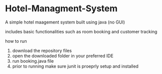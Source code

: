 # Hotel-Managment-System
A simple hotel maagement system built using java (no GUI)

includes basic functionalities such as room booking and customer tracking

how to run
1. download the repository files
2. open the downloaded folder in your preferred IDE
3. run booking.java file
4. prior to running make sure junit is proeprly setup and installed
